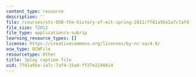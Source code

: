 ```yaml
---
content_type: resource
description: ''
file: /courses/sts-050-the-history-of-mit-spring-2011/7f81a95e1a7c7af415adff27e2246614_3qhlao9T2dA.srt
file_size: 72012
file_type: application/x-subrip
learning_resource_types: []
license: https://creativecommons.org/licenses/by-nc-sa/4.0/
ocw_type: OCWFile
resourcetype: Other
title: 3play caption file
uid: 7f81a95e-1a7c-7af4-15ad-ff27e2246614
---
```

